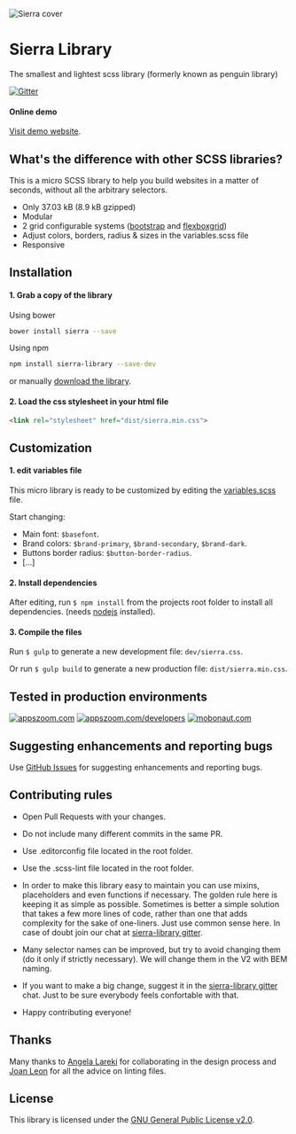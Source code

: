 ![Sierra cover](http://sierra-library.github.io/img/github/github-cover.png)

Sierra Library
========================================

The smallest and lightest scss library (formerly known as penguin library)

[![Gitter](https://badges.gitter.im/Join%20Chat.svg)](https://gitter.im/sierra-library/sierra?utm_source=badge&utm_medium=badge&utm_campaign=pr-badge)

#### Online demo

[Visit demo website](http://sierra-library.github.io/).


What's the difference with other SCSS libraries?
-----------

This is a micro SCSS library to help you build websites in a matter of seconds, without all the arbitrary selectors.

* Only 37.03 kB (8.9 kB gzipped)
* Modular
* 2 grid configurable systems ([bootstrap](http://getbootstrap.com/) and [flexboxgrid](http://flexboxgrid.com/))
* Adjust colors, borders, radius & sizes in the variables.scss file
* Responsive

Installation
-----------

#### 1. Grab a copy of the library

Using bower

```bash
bower install sierra --save
```


Using npm

```bash
npm install sierra-library --save-dev
```

or manually [download the library](https://github.com/sierra-library/sierra/archive/master.zip).

#### 2. Load the css stylesheet in your html file

```html
<link rel="stylesheet" href="dist/sierra.min.css">
```


Customization
-----------
#### 1. edit variables file
This micro library is ready to be customized by editing the [variables.scss](https://github.com/sierra-library/sierra/blob/master/src/_variables.scss) file.

Start changing:

- Main font: `$basefont`.
- Brand colors: `$brand-primary`,  `$brand-secondary`, `$brand-dark`.
- Buttons border radius: `$button-border-radius`.
- [...]

#### 2. Install dependencies
After editing, run `$ npm install` from the projects root folder to install all dependencies. (needs [nodejs](https://nodejs.org/) installed).

#### 3. Compile the files
Run `$ gulp` to generate a new development file:  `dev/sierra.css`.

Or run `$ gulp build` to generate a new production file:  `dist/sierra.min.css`.

Tested in production environments
-----------

[![appszoom.com][1]][2] [![appszoom.com/developers][3]][4] [![mobonaut.com][5]][6]

[1]: http://sierra-library.github.io/img/github/logo-appszoom-s.png
[2]: http://www.appszoom.com

[3]: http://sierra-library.github.io/img/github/logo-appszoom-developers-s.png
[4]: http://www.appszoom.com/developers

[5]: http://sierra-library.github.io/img/github/logo-mobonaut-s.png
[6]: http://www.mobonaut.com

Suggesting enhancements and reporting bugs
-----------
Use [GitHub Issues](https://github.com/Sierra-Library/sierra/issues) for suggesting enhancements and reporting bugs.

Contributing rules
-----------

- Open Pull Requests with your changes.
- Do not include many different commits in the same PR.
- Use .editorconfig file located in the root folder.
- Use the .scss-lint file located in the root folder.
- In order to make this library easy to maintain you can use mixins, placeholders and even functions if necessary. The golden rule here is keeping it as simple as possible. Sometimes is better a simple solution that takes a few more lines of code, rather than one that adds complexity for the sake of one-liners. Just use common sense here. In case of doubt join our chat at [sierra-library gitter](https://gitter.im/sierra-library/sierra).
- Many selector names can be improved, but try to avoid changing them (do it only if strictly necessary). We will change them in the V2 with BEM naming.
- If you want to make a big change, suggest it in the [sierra-library gitter](https://gitter.im/sierra-library/sierra) chat. Just to be sure everybody feels confortable with that.

- Happy contributing everyone!

Thanks
-----------
Many thanks to [Angela Lareki](http://larekidesign.squarespace.com/) for collaborating in the design process and [Joan Leon](https://twitter.com/nucliweb) for all the advice on linting files.

License
-----------

This library is licensed under the [GNU General Public License v2.0](https://github.com/sierra-library/sierra/blob/master/LICENSE.md).
